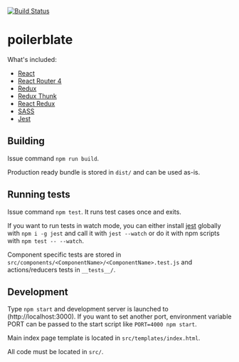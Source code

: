 [![Build Status](https://travis-ci.com/skope/poilerblate.svg?token=jnzpgovcYpqFiQcSVa8D&branch=master)](https://travis-ci.com/skope/poilerblate)

# poilerblate

What's included:

- [React](https://github.com/facebook/react)
- [React Router 4](https://reacttraining.com/react-router/)
- [Redux](http://redux.js.org/)
- [Redux Thunk](https://github.com/gaearon/redux-thunk)
- [React Redux](https://github.com/reactjs/react-redux)
- [SASS](http://sass-lang.com/)
- [Jest](https://facebook.github.io/jest/)

## Building

Issue command `npm run build`.

Production ready bundle is stored in `dist/` and can be used as-is.

## Running tests

Issue command `npm test`. It runs test cases once and exits.

If you want to run tests in watch mode, you can either install [jest](https://facebook.github.io/jest/) globally with `npm i -g jest` and call it with `jest --watch` or do it with npm scripts with `npm test -- --watch`.

Component specific tests are stored in `src/components/<ComponentName>/<ComponentName>.test.js` and actions/reducers tests in `__tests__/`.

## Development

Type `npm start` and development server is launched to (http://localhost:3000). If you want to set another port, environment variable PORT can be passed to the start script like `PORT=4000 npm start`.

Main index page template is located in `src/templates/index.html`.

All code must be located in `src/`.

